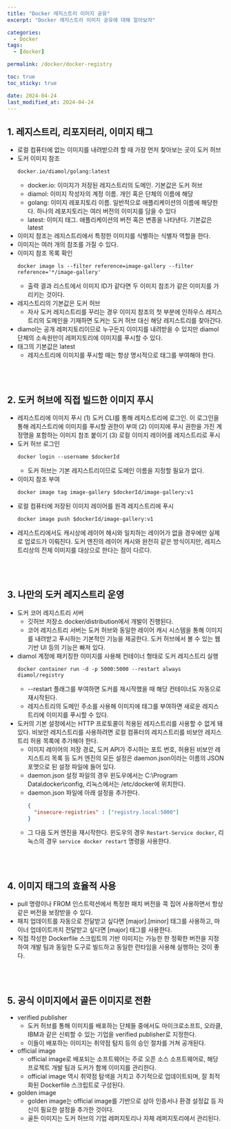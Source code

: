 ```yaml
---
title: "Docker 레지스트리 이미지 공유"
excerpt: "Docker 레지스트리 이미지 공유에 대해 알아보자"

categories:
  - Docker
tags:
  - [docker]

permalink: /docker/docker-registry

toc: true
toc_sticky: true

date: 2024-04-24
last_modified_at: 2024-04-24
---
```


## 1. 레지스트리, 리포지터리, 이미지 태그
- 로컬 컴퓨터에 없는 이미지를 내려받으려 할 때 가장 먼저 찾아보는 곳이 도커 허브
- 도커 이미지 참조
  ```
  docker.io/diamol/golang:latest
  ```
  - docker.io: 이미지가 저장된 레지스트리의 도메인. 기본값은 도커 허브
  - diamol: 이미지 작성자의 계정 이름. 개인 혹은 단체의 이름에 해당
  - golang: 이미지 레포지토리 이름. 일반적으로 애플리케이션의 이름에 해당한다. 하나의 레포지토리는 여러 버전의 이미지를 담을 수 있다
  - latest: 이미지 태그. 애플리케이션의 버전 혹은 변종을 나타낸다. 기본값은 latest
- 이미지 참조는 레지스트리에서 특정한 이미지를 식별하는 식별자 역할을 한다.
- 이미지는 여러 개의 참조를 가질 수 있다.
- 이미지 참조 목록 확인
  ```
  docker image ls --filter reference=image-gallery --filter reference='*/image-gallery'
  ```
  - 출력 결과 리스트에서 이미지 ID가 같다면 두 이미지 참조가 같은 이미지를 가리키는 것이다.
- 레지스트리의 기본값은 도커 허브
  - 자사 도커 레지스트리를 꾸리는 경우 이미지 참조의 첫 부분에 인하우스 레지스트리의 도메인을 기재하면 도커는 도커 허브 대신 해당 레지스트리를 찾아간다.
- diamol는 공개 레퍼지토리이므로 누구든지 이미지를 내려받을 수 있지만 diamol 단체의 소속원만이 레퍼지토리에 이미지를 푸시할 수 있다.
- 태그의 기본값은 latest
  - 레지스트리에 이미지를 푸시할 때는 항상 명시적으로 태그를 부여해야 한다.

<br>
<br>

## 2. 도커 허브에 직접 빌드한 이미지 푸시
- 레지스트리에 이미지 푸시
  (1) 도커 CLI를 통해 레지스트리에 로그인. 이 로그인을 통해 레지스트리에 이미지를 푸시할 권한이 부여
  (2) 이미지에 푸시 권한을 가진 계정명을 포함하는 이미지 참조 붙이기
  (3) 로컬 이미지 레이어를 레지스트리로 푸시
- 도커 허브 로그인
  ```
  docker login --username $dockerId
  ```
  - 도커 허브는 기본 레지스트리이므로 도메인 이름을 지정할 필요가 없다.
- 이미지 참조 부여
  ```
  docker image tag image-gallery $dockerId/image-gallery:v1
  ```
- 로컬 컴퓨터에 저장된 이미지 레이어를 원격 레지스트리에 푸시
  ```
  docker image push $dockerId/image-gallery:v1
  ```
- 레지스트리에서도 캐시상에 레이어 해시와 일치하는 레이어가 없을 경우에만 실제로 업로드가 이뤄진다. 도커 엔진의 레이어 캐시와 완전히 같은 방식이지만, 레지스트리상의 전체 이미지를 대상으로 한다는 점이 다르다.

<br>
<br>

## 3. 나만의 도커 레지스트리 운영
- 도커 코어 레지스트리 서버
  - 깃허브 저장소 docker/distribution에서 개발이 진행된다.
  - 코어 레지스트리 서버는 도커 허브와 동일한 레이어 캐시 시스템을 통해 이미지를 내려받고 푸시하는 기본적인 기능을 제공한다. 도커 허브에서 볼 수 있는 웹 기반 UI 등의 기능은 빠져 있다.
- diamol 계정에 패키징한 이미지를 사용해 컨테이너 형태로 도커 레지스트리 실행
  ```
  docker container run -d -p 5000:5000 --restart always diamol/registry
  ```
  - --restart 플래그를 부여하면 도커를 재시작했을 때 해당 컨테이너도 자동으로 재시작된다.
  - 레지스트리의 도메인 주소를 사용해 이미지에 태그를 부여하면 새로운 레지스트리에 이미지를 푸시할 수 있다.
- 도커의 기본 설정에서는 HTTP 프로토콜이 적용된 레지스트리를 사용할 수 없게 돼 있다. 비보안 레지스트리를 사용하려면 로컬 컴퓨터의 레지스트리를 비보안 레지스트리 허용 목록에 추가해야 한다.
  - 이미지 레이어의 저장 경로, 도커 API가 주시하는 포트 번호, 허용된 비보안 레지스트리 목록 등 도커 엔진의 모든 설정은 daemon.json이라는 이름의 JSON 포맷으로 된 설정 파일에 들어 있다.
  - daemon.json 설정 파일의 경우 윈도우에서는 C:\Program Data\docker\config, 리눅스에서는 /etc/docker에 위치한다.
  - daemon.json 파일에 아래 설정을 추가한다.
    ``` json
    {
      "insecure-registries" : ["registry.local:5000"]
    }
    ```
  - 그 다음 도커 엔진을 재시작한다. 윈도우의 경우 `Restart-Service docker`, 리눅스의 경우 `service docker restart` 명령을 사용한다.

<br>
<br>

## 4. 이미지 태그의 효율적 사용
- pull 명령이나 FROM 인스트럭션에서 특정한 패치 버전을 콕 집어 사용하면서 항상 같은 버전을 보장받을 수 있다.
- 패치 업데이트를 자동으로 전달받고 싶다면 [major].[minor] 태그를 사용하고, 마이너 업데이트까지 전달받고 싶다면 [major] 태그를 사용한다.
- 직접 작성한 Dockerfile 스크립트의 기반 이미지는 가능한 한 정확한 버전을 지정하여 개발 팀과 동일한 도구로 빌드하고 동일한 런타임을 사용해 실행하는 것이 좋다.

<br>
<br>

## 5. 공식 이미지에서 골든 이미지로 전환
- verified publisher
  - 도커 허브를 통해 이미지를 배포하는 단체들 중에서도 마이크로소프트, 오라클, IBM과 같은 신뢰할 수 있는 기업을 verified publisher로 지정한다.
  - 이들이 배포하는 이미지는 취약점 탐지 등의 승인 절차를 거쳐 공개된다.
- official image
  - official image로 배포되는 소프트웨어는 주로 오픈 소스 소프트웨어로, 해당 프로젝트 개발 팀과 도커가 함께 이미지를 관리한다.
  - official image 역시 취약점 탐색을 거치고 주기적으로 업데이트되며, 잘 최적화된 Dockerfile 스크립트로 구성된다.
- golden image
  - golden image는 official image를 기반으로 삼아 인증서나 환경 설정값 등 자신이 필요한 설정을 추가한 것이다.
  - 골든 이미지는 도커 허브의 기업 레퍼지토리나 자체 레퍼지토리에서 관리된다. 